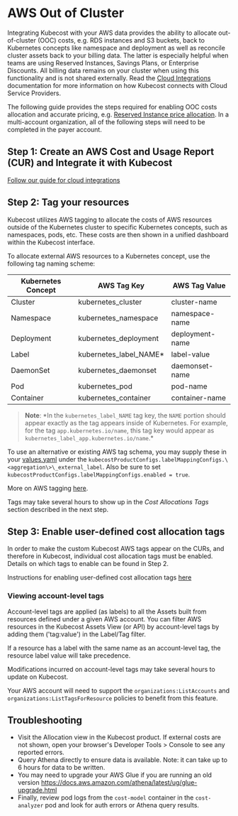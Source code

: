 AWS Out of Cluster 
==================

Integrating Kubecost with your AWS data provides the ability to allocate out-of-cluster (OOC) costs, e.g. RDS instances and S3 buckets, back to Kubernetes concepts like namespace and deployment as well as reconcile cluster assets back to your billing data. The latter is especially helpful when teams are using Reserved Instances, Savings Plans, or Enterprise Discounts. All billing data remains on your cluster when using this functionality and is not shared externally. Read the [Cloud Integrations](https://github.com/kubecost/docs/blob/main/cloud-integration.md) documentation for more information on how Kubecost connects with Cloud Service Providers.

The following guide provides the steps required for enabling OOC costs allocation and accurate pricing, e.g. [Reserved Instance price allocation](http://docs.kubecost.com/getting-started#ri-committed-discount). In a multi-account organization, all of the following steps will need to be completed in the payer account.

## Step 1: Create an AWS Cost and Usage Report (CUR) and Integrate it with Kubecost

[Follow our guide for cloud integrations](https://github.com/kubecost/docs/blob/main/aws-cloud-integrations.md)

## Step 2: Tag your resources
Kubecost utilizes AWS tagging to allocate the costs of AWS resources outside of the Kubernetes cluster to specific Kubernetes concepts, such as namespaces, pods, etc. These costs are then shown in a unified dashboard within the Kubecost interface.

To allocate external AWS resources to a Kubernetes concept, use the following tag naming scheme:

| Kubernetes Concept| AWS Tag Key | AWS Tag Value |
|--------------------|---------------------|---------------|
| Cluster | kubernetes_cluster	| cluster-name	|
| Namespace | kubernetes_namespace	| namespace-name |
| Deployment | kubernetes_deployment	| deployment-name |
| Label | kubernetes\_label\_NAME* | label-value    |
| DaemonSet | kubernetes_daemonset	| daemonset-name |
| Pod | kubernetes_pod	    | pod-name     |
| Container | kubernetes_container	| container-name |

> **Note**: \*In the `kubernetes_label_NAME` tag key, the `NAME` portion should appear exactly as the tag appears inside of Kubernetes. For example, for the tag `app.kubernetes.io/name`, this tag key would appear as `kubernetes_label_app.kubernetes.io/name`.*

To use an alternative or existing AWS tag schema, you may supply these in your [values.yaml](https://github.com/kubecost/cost-analyzer-helm-chart/blob/v1.73.0/cost-analyzer/values.yaml#L589) under the `kubecostProductConfigs.labelMappingConfigs.\<aggregation\>\_external_label`. Also be sure to set `kubecostProductConfigs.labelMappingConfigs.enabled = true`.

More on AWS tagging [here](https://docs.aws.amazon.com/AWSEC2/latest/UserGuide/Using_Tags.html).

Tags may take several hours to show up in the *Cost Allocations Tags* section described in the next step.

## Step 3: Enable user-defined cost allocation tags

In order to make the custom Kubecost AWS tags appear on the CURs, and therefore in Kubecost, individual cost allocation tags must be enabled. Details on which tags to enable can be found in Step 2.

Instructions for enabling user-defined cost allocation tags [here](https://docs.aws.amazon.com/awsaccountbilling/latest/aboutv2/activating-tags.html)

### Viewing account-level tags

Account-level tags are applied (as labels) to all the Assets built from resources defined under a given AWS account. You can filter AWS resources in the Kubecost Assets View (or API) by account-level tags by adding them ('tag:value') in the Label/Tag filter.

If a resource has a label with the same name as an account-level tag, the resource label value will take precedence.

Modifications incurred on account-level tags may take several hours to update on Kubecost.

Your AWS account will need to support the `organizations:ListAccounts` and `organizations:ListTagsForResource` policies to benefit from this feature.

## Troubleshooting

* Visit the Allocation view in the Kubecost product. If external costs are not shown, open your browser's Developer Tools > Console to see any reported errors.
* Query Athena directly to ensure data is available. Note: it can take up to 6 hours for data to be written. 
* You may need to upgrade your AWS Glue if you are running an old version https://docs.aws.amazon.com/athena/latest/ug/glue-upgrade.html
* Finally, review pod logs from the `cost-model` container in the `cost-analyzer` pod and look for auth errors or Athena query results. 




<!--- {"article":"4407596810519","section":"4402829036567","permissiongroup":"1500001277122"} --->

